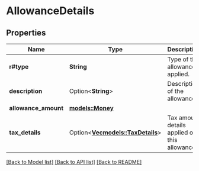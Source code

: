 # AllowanceDetails

## Properties

Name | Type | Description | Notes
------------ | ------------- | ------------- | -------------
**r#type** | **String** | Type of the allowance applied. | 
**description** | Option<**String**> | Description of the allowance. | [optional]
**allowance_amount** | [**models::Money**](Money.md) |  | 
**tax_details** | Option<[**Vec<models::TaxDetails>**](TaxDetails.md)> | Tax amount details applied on this allowance. | [optional]

[[Back to Model list]](../README.md#documentation-for-models) [[Back to API list]](../README.md#documentation-for-api-endpoints) [[Back to README]](../README.md)


